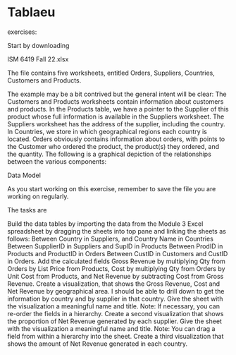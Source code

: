 # Tablaeu
exercises:



Start by downloading

ISM 6419 Fall 22.xlsx

The file contains five worksheets, entitled Orders, Suppliers, Countries, Customers and Products.

The example may be a bit contrived but the general intent will be clear: The Customers and Products worksheets contain information about customers and products.  In the Products table, we have a pointer to the Supplier of this product whose full information is available in the Suppliers worksheet.  The Suppliers worksheet has the address of the supplier, including the country.  In Countries, we store in which geographical regions each country is located.  Orders obviously contains information about orders, with points to the Customer who ordered the product, the product(s) they ordered, and the quantity.  The following is a graphical depiction of the relationships between the various components:

Data Model

As you start working on this exercise, remember to save the file you are working on regularly.

The tasks are 

Build the data tables by importing the data from the Module 3 Excel spreadsheet by dragging the sheets into top pane and linking the sheets as follows:
Between Country in Suppliers, and Country Name in Countries
Between SupplierID in Suppliers and SupID in Products
Between ProdID in Products and ProductID in Orders
Between CustID in Customers and CustID in Orders.
Add the calculated fields Gross Revenue by multiplying Qty from Orders  by List Price from Products, Cost by multiplying Qty from Orders by Unit Cost from Products, and Net Revenue by subtracting Cost from Gross Revenue.
Create a visualization, that shows the Gross Revenue, Cost and Net Revenue by geographical area.  I should be able to drill down to get the information by country and by supplier in that country.  Give the sheet with the visualization a meaningful name and title.  Note: If necessary, you can re-order the fields in a hierarchy.
Create a second visualization that shows the proportion of Net Revenue generated by each supplier.  Give the sheet with the visualization a meaningful name and title.  Note: You can drag a field from within a hierarchy into the sheet.
Create a third visualization that shows the amount of Net Revenue generated in each country.
